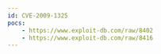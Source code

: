 ```yaml
---
id: CVE-2009-1325
pocs:
    - https://www.exploit-db.com/raw/8402
    - https://www.exploit-db.com/raw/8416
---
```

